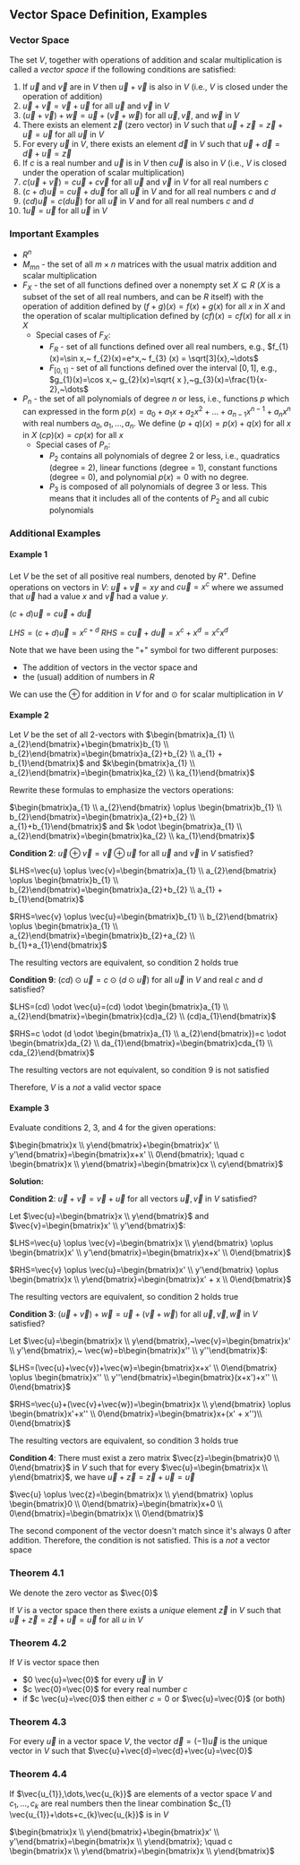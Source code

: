 ## Vector Space Definition, Examples

### Vector Space

The set $V$, together with operations of addition and scalar multiplication is called a _vector space_ if the following conditions are satisfied:

1. If $\vec{u}$ and $\vec{v}$ are in $V$ then $\vec{u} + \vec{v}$ is also in $V$ (i.e., $V$ is closed under the operation of addition)
2. $\vec{u} + \vec{v} = \vec{v} + \vec{u}$ for all $\vec{u}$ and $\vec{v}$ in $V$
3. $(\vec{u}+\vec{v})+\vec{w}=\vec{u}+(\vec{v}+\vec{w})$ for all $\vec{u},\vec{v},$ and $\vec{w}$ in $V$
4. There exists an element $\vec{z}$ (zero vector) in $V$ such that $\vec{u}+\vec{z}=\vec{z}+\vec{u}=\vec{u}$ for all $\vec{u}$ in $V$
5. For every $\vec{u}$ in $V$, there exists an element $\vec{d}$ in $V$ such that $\vec{u} + \vec{d} = \vec{d} + \vec{u} = \vec{z}$
6. If $c$ is a real number and $\vec{u}$ is in $V$ then $c \vec{u}$ is also in $V$ (i.e., $V$ is closed under the operation of scalar multiplication)
7. $c(\vec{u} + \vec{v})=c \vec{u} + c \vec{v}$ for all $\vec{u}$ and $\vec{v}$ in $V$ for all real numbers $c$
8. $(c+d) \vec{u} = c \vec{u} + d \vec{u}$ for all $\vec{u}$ in $V$ and for all real numbers $c$ and $d$
9. $(cd) \vec{u} = c(d \vec{u})$ for all $\vec{u}$ in $V$ and for all real numbers $c$ and $d$
10. $1 \vec{u}= \vec{u}$ for all $\vec{u}$ in $V$

### Important Examples

- $R^n$
- $M_{mn}$ - the set of all $m \times n$ matrices with the usual matrix addition and scalar multiplication
- $F_{X}$ - the set of all functions defined over a nonempty set $X \subseteq R$ ($X$ is a subset of the set of all real numbers, and can be $R$ itself) with the operation of addition defined by $(f+g)(x)=f(x)+g(x)$ for all $x$ in $X$ and the operation of scalar multiplication defined by $(cf)(x)=cf(x)$ for all $x$ in $X$
	- Special cases of $F_{X}$:
		- $F_{R}$ - set of all functions defined over all real numbers, e.g., $f_{1}(x)=\sin x,~ f_{2}(x)=e^x,~ f_{3} (x) = \sqrt[3]{x},~\dots$
		- $F_{[0,1]}$ - set of all functions defined over the interval $[0,1]$, e.g., $g_{1}(x)=\cos x,~ g_{2}(x)=\sqrt{ x },~g_{3}(x)=\frac{1}{x-2},~\dots$
- $P_{n}$ - the set of all polynomials of degree $n$ or less, i.e., functions $p$ which can expressed in the form $p(x)=a_{0}+a_{1}x+a_{2}x^2+\dots+a_{n-1}x^{n-1}+a_{n}x^n$ with real numbers $a_{0},a_{1},\dots,a_{n}$. We define $(p+q)(x)=p(x)+q(x)$ for all $x$ in $X$ $(cp)(x)=cp(x)$ for all $x$
	- Special cases of $P_{n}$:
		- $P_{2}$ contains all polynomials of degree 2 or less, i.e., quadratics (degree = 2), linear functions (degree = 1), constant functions (degree = 0), and polynomial $p(x)=0$ with no degree.
		- $P_{3}$ is composed of all polynomials of degree 3 or less. This means that it includes all of the contents of $P_{2}$ and all cubic polynomials

### Additional Examples

#### Example 1

Let $V$ be the set of all positive real numbers, denoted by $R^+$. Define operations on vectors in $V$: $\vec{u}+\vec{v}=xy$ and $c \vec{u}=x^c$ where we assumed that $\vec{u}$ had a value $x$ and $\vec{v}$ had a value $y$.

$(c+d)\vec{u}=c \vec{u} + d \vec{u}$

$LHS=(c+d) \vec{u} = x^{c+d}$
$RHS=c \vec{u} + d \vec{u} = x^c + x^d = x^cx^d$

Note that we have been using the "+" symbol for two different purposes:
- The addition of vectors in the vector space and
- the (usual) addition of numbers in $R$

We can use the $\oplus$ for addition in $V$ for and $\odot$ for scalar multiplication in $V$

#### Example 2

Let $V$ be the set of all 2-vectors with $\begin{bmatrix}a_{1} \\ a_{2}\end{bmatrix}+\begin{bmatrix}b_{1} \\ b_{2}\end{bmatrix}=\begin{bmatrix}a_{2}+b_{2} \\ a_{1} + b_{1}\end{bmatrix}$ and $k\begin{bmatrix}a_{1} \\ a_{2}\end{bmatrix}=\begin{bmatrix}ka_{2} \\ ka_{1}\end{bmatrix}$

Rewrite these formulas to emphasize the vectors operations:

$\begin{bmatrix}a_{1} \\ a_{2}\end{bmatrix} \oplus \begin{bmatrix}b_{1} \\ b_{2}\end{bmatrix}=\begin{bmatrix}a_{2}+b_{2} \\ a_{1}+b_{1}\end{bmatrix}$ and $k \odot \begin{bmatrix}a_{1} \\ a_{2}\end{bmatrix}=\begin{bmatrix}ka_{2} \\ ka_{1}\end{bmatrix}$

**Condition 2**: $\vec{u} \oplus \vec{v}= \vec{v} \oplus \vec{u}$ for all $\vec{u}$ and $\vec{v}$ in $V$ satisfied?

$LHS=\vec{u} \oplus \vec{v}=\begin{bmatrix}a_{1} \\ a_{2}\end{bmatrix} \oplus \begin{bmatrix}b_{1} \\ b_{2}\end{bmatrix}=\begin{bmatrix}a_{2}+b_{2} \\ a_{1} + b_{1}\end{bmatrix}$

$RHS=\vec{v} \oplus \vec{u}=\begin{bmatrix}b_{1} \\ b_{2}\end{bmatrix} \oplus \begin{bmatrix}a_{1} \\ a_{2}\end{bmatrix}=\begin{bmatrix}b_{2}+a_{2} \\ b_{1}+a_{1}\end{bmatrix}$

The resulting vectors are equivalent, so condition 2 holds true

**Condition 9**: $(cd) \odot \vec{u}=c \odot (d \odot \vec{u})$ for all $\vec{u}$ in $V$ and real $c$ and $d$ satisfied?

$LHS=(cd) \odot \vec{u}=(cd) \odot \begin{bmatrix}a_{1} \\ a_{2}\end{bmatrix}=\begin{bmatrix}(cd)a_{2} \\ (cd)a_{1}\end{bmatrix}$

$RHS=c \odot (d \odot \begin{bmatrix}a_{1} \\ a_{2}\end{bmatrix})=c \odot \begin{bmatrix}da_{2} \\ da_{1}\end{bmatrix}=\begin{bmatrix}cda_{1} \\ cda_{2}\end{bmatrix}$

The resulting vectors are not equivalent, so condition 9 is not satisfied

Therefore, $V$ is a _not_ a valid vector space

#### Example 3

Evaluate conditions 2, 3, and 4 for the given operations:

$\begin{bmatrix}x \\ y\end{bmatrix}+\begin{bmatrix}x' \\ y'\end{bmatrix}=\begin{bmatrix}x+x' \\ 0\end{bmatrix}; \quad c \begin{bmatrix}x \\ y\end{bmatrix}=\begin{bmatrix}cx \\ cy\end{bmatrix}$

**Solution:**

**Condition 2**: $\vec{u} + \vec{v} = \vec{v} + \vec{u}$ for all vectors $\vec{u},\vec{v}$ in $V$ satisfied?

Let $\vec{u}=\begin{bmatrix}x \\ y\end{bmatrix}$ and $\vec{v}=\begin{bmatrix}x' \\ y'\end{bmatrix}$:

$LHS=\vec{u} \oplus \vec{v}=\begin{bmatrix}x \\ y\end{bmatrix} \oplus \begin{bmatrix}x' \\ y'\end{bmatrix}=\begin{bmatrix}x+x' \\ 0\end{bmatrix}$

$RHS=\vec{v} \oplus \vec{u}=\begin{bmatrix}x' \\ y'\end{bmatrix} \oplus \begin{bmatrix}x \\ y\end{bmatrix}=\begin{bmatrix}x' + x \\ 0\end{bmatrix}$

The resulting vectors are equivalent, so condition 2 holds true

**Condition 3**: $(\vec{u}+\vec{v})+\vec{w}=\vec{u}+(\vec{v}+\vec{w})$ for all $\vec{u},\vec{v},\vec{w}$ in $V$ satisfied?

Let $\vec{u}=\begin{bmatrix}x \\ y\end{bmatrix},~\vec{v}=\begin{bmatrix}x' \\ y'\end{bmatrix},~ \vec{w}=b\begin{bmatrix}x'' \\ y''\end{bmatrix}$:

$LHS=(\vec{u}+\vec{v})+\vec{w}=\begin{bmatrix}x+x' \\ 0\end{bmatrix} \oplus \begin{bmatrix}x'' \\ y''\end{bmatrix}=\begin{bmatrix}(x+x')+x'' \\ 0\end{bmatrix}$

$RHS=\vec{u}+(\vec{v}+\vec{w})=\begin{bmatrix}x \\ y\end{bmatrix} \oplus \begin{bmatrix}x'+x'' \\ 0\end{bmatrix}=\begin{bmatrix}x+(x' + x'')\\ 0\end{bmatrix}$

The resulting vectors are equivalent, so condition 3 holds true

**Condition 4**: There must exist a zero matrix $\vec{z}=\begin{bmatrix}0 \\ 0\end{bmatrix}$ in $V$ such that for every $\vec{u}=\begin{bmatrix}x \\ y\end{bmatrix}$, we have $\vec{u}+\vec{z}=\vec{z}+\vec{u}=\vec{u}$

$\vec{u} \oplus \vec{z}=\begin{bmatrix}x \\ y\end{bmatrix} \oplus \begin{bmatrix}0 \\ 0\end{bmatrix}=\begin{bmatrix}x+0 \\ 0\end{bmatrix}=\begin{bmatrix}x \\ 0\end{bmatrix}$

The second component of the vector doesn't match since it's always 0 after addition. Therefore, the condition is not satisfied. This is a _not_ a vector space

### Theorem 4.1

We denote the zero vector as $\vec{0}$

If $V$ is a vector space then there exists a _unique_ element $\vec{z}$ in $V$ such that $\vec{u}+\vec{z}=\vec{z}+\vec{u}=\vec{u}$ for all $u$ in $V$

### Theorem 4.2

If $V$ is vector space then

- $0 \vec{u}=\vec{0}$ for every $\vec{u}$ in $V$
- $c \vec{0}=\vec{0}$ for every real number $c$
- if $c \vec{u}=\vec{0}$ then either $c=0$ or $\vec{u}=\vec{0}$ (or both)

### Theorem 4.3

For every $\vec{u}$ in a vector space $V$, the vector $\vec{d}=(-1)\vec{u}$ is the unique vector in $V$ such that $\vec{u}+\vec{d}=\vec{d}+\vec{u}=\vec{0}$

### Theorem 4.4

If $\vec{u_{1}},\dots,\vec{u_{k}}$ are elements of a vector space $V$ and $c_{1},\dots,c_{k}$ are real numbers then the linear combination $c_{1} \vec{u_{1}}+\dots+c_{k}\vec{u_{k}}$ is in $V$

$\begin{bmatrix}x \\ y\end{bmatrix}+\begin{bmatrix}x' \\ y'\end{bmatrix}=\begin{bmatrix}x \\ y\end{bmatrix}; \quad c \begin{bmatrix}x \\ y\end{bmatrix}=\begin{bmatrix}x \\ y\end{bmatrix}$